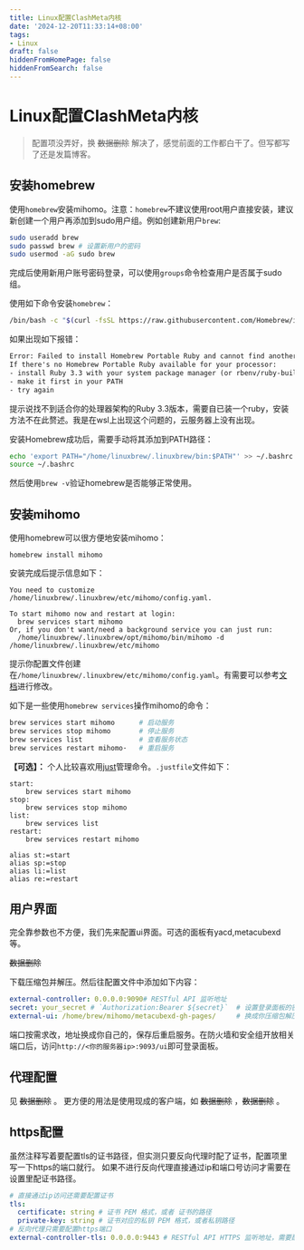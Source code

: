 ```yaml
---
title: Linux配置ClashMeta内核
date: '2024-12-20T11:33:14+08:00'
tags:
- Linux
draft: false
hiddenFromHomePage: false
hiddenFromSearch: false
---
```


# Linux配置ClashMeta内核

> 配置项没弄好，换 ~~数据删除~~ <!-- [ShellCrash](https://github.com/juewuy/ShellCrash/tree/dev) --> 解决了，感觉前面的工作都白干了。但写都写了还是发篇博客。

## 安装homebrew

使用`homebrew`安装mihomo。注意：`homebrew`不建议使用root用户直接安装，建议新创建一个用户再添加到sudo用户组。例如创建新用户`brew`:

```bash
sudo useradd brew
sudo passwd brew # 设置新用户的密码
sudo usermod -aG sudo brew
```

完成后使用新用户账号密码登录，可以使用`groups`命令检查用户是否属于sudo组。

使用如下命令安装`homebrew`：

```bash
/bin/bash -c "$(curl -fsSL https://raw.githubusercontent.com/Homebrew/install/HEAD/install.sh)"
```

如果出现如下报错：

```txt
Error: Failed to install Homebrew Portable Ruby and cannot find another Ruby 3.3!
If there's no Homebrew Portable Ruby available for your processor:
- install Ruby 3.3 with your system package manager (or rbenv/ruby-build)
- make it first in your PATH
- try again
```

提示说找不到适合你的处理器架构的Ruby 3.3版本，需要自已装一个ruby，安装方法不在此赘述。我是在wsl上出现这个问题的，云服务器上没有出现。

安装Homebrew成功后，需要手动将其添加到PATH路径：

```bash
echo 'export PATH="/home/linuxbrew/.linuxbrew/bin:$PATH"' >> ~/.bashrc
source ~/.bashrc
```

然后使用`brew -v`验证homebrew是否能够正常使用。

## 安装mihomo

使用homebrew可以很方便地安装mihomo：

`homebrew install mihomo`

安装完成后提示信息如下：

```text
You need to customize /home/linuxbrew/.linuxbrew/etc/mihomo/config.yaml.

To start mihomo now and restart at login:
  brew services start mihomo
Or, if you don't want/need a background service you can just run:
  /home/linuxbrew/.linuxbrew/opt/mihomo/bin/mihomo -d /home/linuxbrew/.linuxbrew/etc/mihomo
```

提示你配置文件创建在`/home/linuxbrew/.linuxbrew/etc/mihomo/config.yaml`。有需要可以参考[文档](https://wiki.metacubex.one/config/)进行修改。

如下是一些使用`homebrew services`操作mihomo的命令：

```bash
brew services start mihomo      # 启动服务
brew services stop mihomo       # 停止服务
brew services list              # 查看服务状态
brew services restart mihomo·   # 重启服务
```

**【可选】：** 个人比较喜欢用[just](https://just.systems/man/zh/%E8%AF%B4%E6%98%8E.html)管理命令。`.justfile`文件如下：

```text
start:
    brew services start mihomo
stop:
    brew services stop mihomo
list:
    brew services list
restart:
    brew services restart mihomo

alias st:=start
alias sp:=stop
alias li:=list
alias re:=restart
```

## 用户界面

完全靠参数也不方便，我们先来配置ui界面。可选的面板有yacd,metacubexd等。

~~数据删除~~

<!-- - [metacubexd](https://github.com/MetaCubeX/metacubexd/archive/refs/heads/gh-pages.zip)
- [Yacd-meta](https://github.com/MetaCubeX/Yacd-meta/archive/refs/heads/gh-pages.zip)
- [Razord-meta](https://github.com/MetaCubeX/Razord-meta/archive/refs/heads/gh-pages.zip) -->

下载压缩包并解压。然后往配置文件中添加如下内容：

```yaml
external-controller: 0.0.0.0:9090# RESTful API 监听地址
secret: your_secret # `Authorization:Bearer ${secret}`  # 设置登录面板的密码
external-ui: /home/brew/mihomo/metacubexd-gh-pages/     # 换成你压缩包解压出来的文件夹的地址
```

端口按需求改，地址换成你自己的，保存后重启服务。在防火墙和安全组开放相关端口后，访问`http://<你的服务器ip>:9093/ui`即可登录面板。

## 代理配置

见 ~~数据删除~~ <!-- [subconverter](https://github.com/tindy2013/subconverter/tree/master) --> 。
更方便的用法是使用现成的客户端，如 ~~数据删除~~ <!-- clash for windows --> ，~~数据删除~~ <!-- clash verge rev -->。

## https配置

虽然注释写着要配置tls的证书路径，但实测只要反向代理时配了证书，配置项里写一下https的端口就行。
如果不进行反向代理直接通过ip和端口号访问才需要在设置里配证书路径。

```yaml
# 直接通过ip访问还需要配置证书
tls:
  certificate: string # 证书 PEM 格式，或者 证书的路径
  private-key: string # 证书对应的私钥 PEM 格式，或者私钥路径
# 反向代理只需要配置https端口
external-controller-tls: 0.0.0.0:9443 # RESTful API HTTPS 监听地址，需要配置 tls 部分配置文件
```

